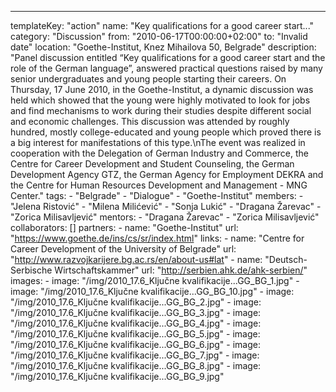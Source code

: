 ---
  templateKey: "action"
  name: "Key qualifications for a good career start..."
  category: "Discussion"
  from: "2010-06-17T00:00:00+02:00"
  to: "Invalid date"
  location: "Goethe-Institut, Knez Mihailova 50, Belgrade"
  description: "Panel discussion entitled “Key qualifications for a good career start and the role of the German language”, answered practical questions raised by many senior undergraduates and young people starting their careers. On Thursday, 17 June 2010, in the Goethe-Institut, a dynamic discussion was held which showed that the young were highly motivated to look for jobs and find mechanisms to work during their studies despite different social and economic challenges. This discussion was attended by roughly hundred, mostly college-educated and young people which proved there is a big interest for manifestations of this type.\nThe event was realized in cooperation with the Delegation of German Industry and Commerce, the Centre for Career Development and Student Counseling, the German Development Agency GTZ, the German Agency for Employment DEKRA and the Centre for Human Resources Development and Management - MNG Center."
  tags: 
    - "Belgrade"
    - "Dialogue"
    - "Goethe-Institut"
  members: 
    - "Jelena Ristović"
    - "Milena Milićević"
    - "Sonja Lukić"
    - "Dragana Žarevac"
    - "Zorica Milisavljević"
  mentors: 
    - "Dragana Žarevac"
    - "Zorica Milisavljević"
  collaborators: []
  partners: 
    - 
      name: "Goethe-Institut"
      url: "https://www.goethe.de/ins/cs/sr/index.html"
  links: 
    - 
      name: "Centre for Career Development of the University of Belgrade"
      url: "http://www.razvojkarijere.bg.ac.rs/en/about-us#lat"
    - 
      name: "Deutsch-Serbische Wirtschaftskammer"
      url: "http://serbien.ahk.de/ahk-serbien/"
  images: 
    - 
      image: "/img/2010_17.6_Ključne kvalifikacije...GG_BG_1.jpg"
    - 
      image: "/img/2010_17.6_Ključne kvalifikacije...GG_BG_10.jpg"
    - 
      image: "/img/2010_17.6_Ključne kvalifikacije...GG_BG_2.jpg"
    - 
      image: "/img/2010_17.6_Ključne kvalifikacije...GG_BG_3.jpg"
    - 
      image: "/img/2010_17.6_Ključne kvalifikacije...GG_BG_4.jpg"
    - 
      image: "/img/2010_17.6_Ključne kvalifikacije...GG_BG_5.jpg"
    - 
      image: "/img/2010_17.6_Ključne kvalifikacije...GG_BG_6.jpg"
    - 
      image: "/img/2010_17.6_Ključne kvalifikacije...GG_BG_7.jpg"
    - 
      image: "/img/2010_17.6_Ključne kvalifikacije...GG_BG_8.jpg"
    - 
      image: "/img/2010_17.6_Ključne kvalifikacije...GG_BG_9.jpg"
